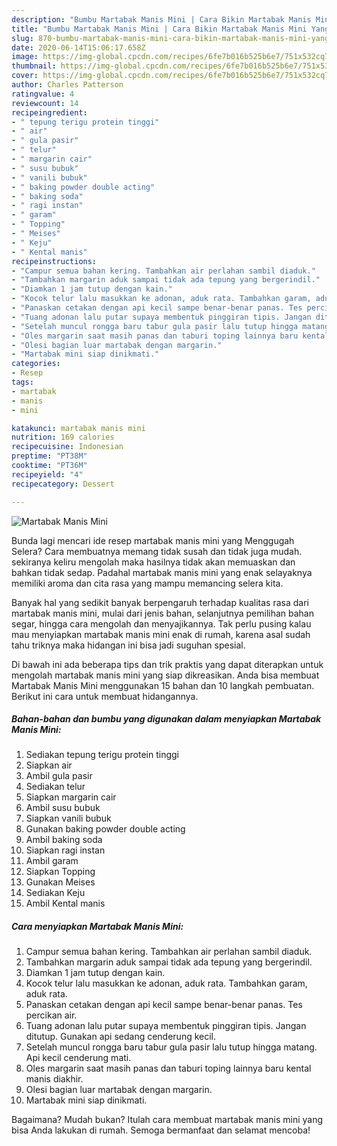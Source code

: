 ```yaml
---
description: "Bumbu Martabak Manis Mini | Cara Bikin Martabak Manis Mini Yang Menggugah Selera"
title: "Bumbu Martabak Manis Mini | Cara Bikin Martabak Manis Mini Yang Menggugah Selera"
slug: 870-bumbu-martabak-manis-mini-cara-bikin-martabak-manis-mini-yang-menggugah-selera
date: 2020-06-14T15:06:17.658Z
image: https://img-global.cpcdn.com/recipes/6fe7b016b525b6e7/751x532cq70/martabak-manis-mini-foto-resep-utama.jpg
thumbnail: https://img-global.cpcdn.com/recipes/6fe7b016b525b6e7/751x532cq70/martabak-manis-mini-foto-resep-utama.jpg
cover: https://img-global.cpcdn.com/recipes/6fe7b016b525b6e7/751x532cq70/martabak-manis-mini-foto-resep-utama.jpg
author: Charles Patterson
ratingvalue: 4
reviewcount: 14
recipeingredient:
- " tepung terigu protein tinggi"
- " air"
- " gula pasir"
- " telur"
- " margarin cair"
- " susu bubuk"
- " vanili bubuk"
- " baking powder double acting"
- " baking soda"
- " ragi instan"
- " garam"
- " Topping"
- " Meises"
- " Keju"
- " Kental manis"
recipeinstructions:
- "Campur semua bahan kering. Tambahkan air perlahan sambil diaduk."
- "Tambahkan margarin aduk sampai tidak ada tepung yang bergerindil."
- "Diamkan 1 jam tutup dengan kain."
- "Kocok telur lalu masukkan ke adonan, aduk rata. Tambahkan garam, aduk rata."
- "Panaskan cetakan dengan api kecil sampe benar-benar panas. Tes percikan air."
- "Tuang adonan lalu putar supaya membentuk pinggiran tipis. Jangan ditutup. Gunakan api sedang cenderung kecil."
- "Setelah muncul rongga baru tabur gula pasir lalu tutup hingga matang. Api kecil cenderung mati."
- "Oles margarin saat masih panas dan taburi toping lainnya baru kental manis diakhir."
- "Olesi bagian luar martabak dengan margarin."
- "Martabak mini siap dinikmati."
categories:
- Resep
tags:
- martabak
- manis
- mini

katakunci: martabak manis mini 
nutrition: 169 calories
recipecuisine: Indonesian
preptime: "PT38M"
cooktime: "PT36M"
recipeyield: "4"
recipecategory: Dessert

---
```



![Martabak Manis Mini](https://img-global.cpcdn.com/recipes/6fe7b016b525b6e7/751x532cq70/martabak-manis-mini-foto-resep-utama.jpg)

Bunda lagi mencari ide resep martabak manis mini yang Menggugah Selera? Cara membuatnya memang tidak susah dan tidak juga mudah. sekiranya keliru mengolah maka hasilnya tidak akan memuaskan dan bahkan tidak sedap. Padahal martabak manis mini yang enak selayaknya memiliki aroma dan cita rasa yang mampu memancing selera kita.

Banyak hal yang sedikit banyak berpengaruh terhadap kualitas rasa dari martabak manis mini, mulai dari jenis bahan, selanjutnya pemilihan bahan segar, hingga cara mengolah dan menyajikannya. Tak perlu pusing kalau mau menyiapkan martabak manis mini enak di rumah, karena asal sudah tahu triknya maka hidangan ini bisa jadi suguhan spesial.




Di bawah ini ada beberapa tips dan trik praktis yang dapat diterapkan untuk mengolah martabak manis mini yang siap dikreasikan. Anda bisa membuat Martabak Manis Mini menggunakan 15 bahan dan 10 langkah pembuatan. Berikut ini cara untuk membuat hidangannya.

<!--inarticleads1-->

##### Bahan-bahan dan bumbu yang digunakan dalam menyiapkan Martabak Manis Mini:

1. Sediakan  tepung terigu protein tinggi
1. Siapkan  air
1. Ambil  gula pasir
1. Sediakan  telur
1. Siapkan  margarin cair
1. Ambil  susu bubuk
1. Siapkan  vanili bubuk
1. Gunakan  baking powder double acting
1. Ambil  baking soda
1. Siapkan  ragi instan
1. Ambil  garam
1. Siapkan  Topping
1. Gunakan  Meises
1. Sediakan  Keju
1. Ambil  Kental manis




<!--inarticleads2-->

##### Cara menyiapkan Martabak Manis Mini:

1. Campur semua bahan kering. Tambahkan air perlahan sambil diaduk.
1. Tambahkan margarin aduk sampai tidak ada tepung yang bergerindil.
1. Diamkan 1 jam tutup dengan kain.
1. Kocok telur lalu masukkan ke adonan, aduk rata. Tambahkan garam, aduk rata.
1. Panaskan cetakan dengan api kecil sampe benar-benar panas. Tes percikan air.
1. Tuang adonan lalu putar supaya membentuk pinggiran tipis. Jangan ditutup. Gunakan api sedang cenderung kecil.
1. Setelah muncul rongga baru tabur gula pasir lalu tutup hingga matang. Api kecil cenderung mati.
1. Oles margarin saat masih panas dan taburi toping lainnya baru kental manis diakhir.
1. Olesi bagian luar martabak dengan margarin.
1. Martabak mini siap dinikmati.




Bagaimana? Mudah bukan? Itulah cara membuat martabak manis mini yang bisa Anda lakukan di rumah. Semoga bermanfaat dan selamat mencoba!
